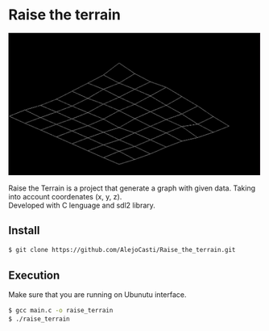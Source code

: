 # Raise the terrain

<img src="image.png" alt="Imagen de plano" width="500px"/>

Raise the Terrain is a project that generate a graph with given data. Taking into account coordenates (x, y, z). </br>
Developed with C lenguage and sdl2 library.

## Install

``` bash
$ git clone https://github.com/AlejoCasti/Raise_the_terrain.git
```

## Execution

Make sure that you are running on Ubunutu interface.

``` bash
$ gcc main.c -o raise_terrain
$ ./raise_terrain
```

